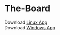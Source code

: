 # The-Board

Download [Linux App](https://drive.google.com/file/d/1NoVGtjkJvwykO5f-YWOVqtZXjXBPqVvw/view?usp=sharing)  
Download [Windows App](https://drive.google.com/file/d/1RknNzyeCN5MLIYRI4u-dWsHAQxcHspCP/view?usp=sharing)
